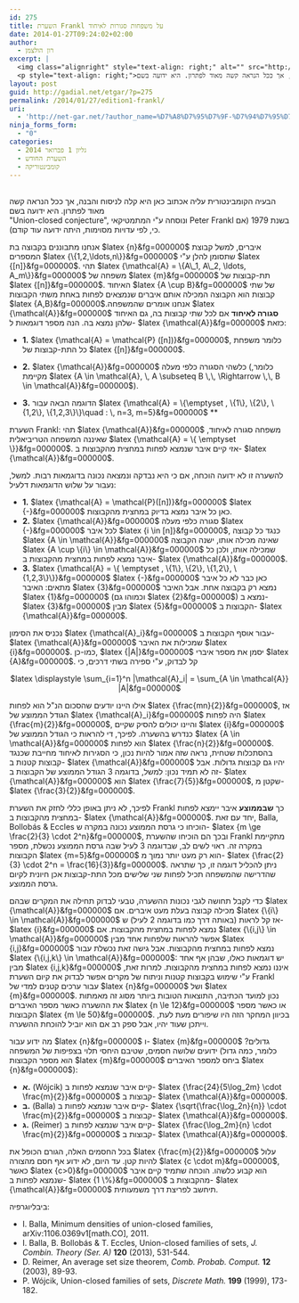 ```yaml
---
id: 275
title: השערת Frankl על משפחות סגורות לאיחוד
date: 2014-01-27T09:24:02+02:00
author:
  - רון הולצמן
excerpt: |
  <img class="alignright" style="text-align: right;" alt="" src="http://net-gar.net/wp-content/uploads/2013/10/220px-PeterFrankl.jpg" width="121" height="83" />
  <p style="text-align: right;">הבעיה הקומבינטורית עליה אכתוב כאן היא קלה לניסוח והבנה, אך ככל הנראה קשה מאוד לפתרון. היא ידועה בשם  "Union-closed conjecture", ונוסחה ע"י המתמטיקאי Peter Frankl בשנת 1979 (אם כי, לפי עדויות מסוימות, היתה ידועה עוד קודם).</p>
layout: post
guid: http://gadial.net/etgar/?p=275
permalink: /2014/01/27/edition1-frankl/
uri:
  - 'http://net-gar.net/?author_name=%D7%A8%D7%95%D7%9F-%D7%94%D7%95%D7%9C%D7%A6%D7%9E%D7%9F'
ninja_forms_form:
  - "0"
categories:
  - גליון 1 פברואר 2014
  - השערת החודש
  - קומבינטוריקה
---
```

&nbsp;  
הבעיה הקומבינטורית עליה אכתוב כאן היא קלה לניסוח והבנה, אך ככל הנראה קשה מאוד לפתרון. היא ידועה בשם  
"Union-closed conjecture", ונוסחה ע"י המתמטיקאי Peter Frankl בשנת 1979 (אם כי, לפי עדויות מסוימות, היתה ידועה עוד קודם). </ul> 

אנחנו מתבוננים בקבוצה בת $latex {n}&fg=000000$ איברים, למשל קבוצת המספרים $latex {\{1,2,\ldots,n\}}&fg=000000$ שתסומן להלן ע"י $latex {[n]}&fg=000000$. תהי $latex {\mathcal{A} = \{A\_1, A\_2, \ldots, A_m\}}&fg=000000$ משפחה של $latex {m}&fg=000000$ תת-קבוצות של $latex {[n]}&fg=000000$. האיחוד $latex {A \cup B}&fg=000000$ של שתי קבוצות הוא הקבוצה המכילה אותם איברים שנמצאים לפחות באחת משתי הקבוצות $latex {A,B}&fg=000000$.אנחנו אומרים שהמשפחה $latex {\mathcal{A}}&fg=000000$ **סגורה לאיחוד** אם לכל שתי קבוצות בה, גם האיחוד שלהן נמצא בה. הנה מספר דוגמאות ל- $latex {\mathcal{A}}&fg=000000$ כזאת: </ul> 

  * **1.** $latex {\mathcal{A} = \mathcal{P} ([n])}&fg=000000$, כלומר משפחת כל התת-קבוצות של $latex {[n]}&fg=000000$.
  * **2.** $latex {\mathcal{A}}&fg=000000$ כלשהי הסגורה כלפי מעלה (כלומר, מקיימת $latex {A \in \mathcal{A}, \, A \subseteq B \,\, \Rightarrow \,\, B \in \mathcal{A}}&fg=000000$).
  * **3.** הדוגמה הבאה עבור $latex {\mathcal{A} = \{\emptyset , \{1\}, \{2\}, \{1,2\}, \{1,2,3\}\}\quad : \, n=3, m=5}&fg=000000$
** </ul> </li> </li> 
    
    השערת Frankl:</b> תהי $latex {\mathcal{A}}&fg=000000$ משפחה סגורה לאיחוד, שאיננה המשפחה הטריביאלית $latex {\mathcal{A} = \{ \emptyset \}}&fg=000000$. אזי קיים איבר שנמצא לפחות במחצית מהקבוצות ב- $latex {\mathcal{A}}&fg=000000$.</li> </li> 
    
    להשערה זו לא ידועה הוכחה, אם כי היא נבדקה ונמצאה נכונה בדוגמאות רבות. למשל, נעבור על שלוש הדוגמאות דלעיל: </li> 
    
      * **1.** $latex {\mathcal{A} = \mathcal{P}([n])}&fg=000000$ $latex {-}&fg=000000$ כאן כל איבר נמצא בדיוק במחצית מהקבוצות.
      * **2.** $latex {\mathcal{A}}&fg=000000$ סגורה כלפי מעלה $latex {-}&fg=000000$ לכל איבר $latex {i \in [n]}&fg=000000$, כנגד כל קבוצה $latex {A \in \mathcal{A}}&fg=000000$ שאינה מכילה אותו, ישנה הקבוצה $latex {A \cup \{i\} \in \mathcal{A}}&fg=000000$ שמכילה אותו, ולכן כל איבר נמצא לפחות במחצית מהקבוצות ב- $latex {\mathcal{A}}&fg=000000$.
      * **3.** $latex {\mathcal{A} = \{ \emptyset , \{1\}, \{2\}, \{1,2\}, \{1,2,3\}\}}&fg=000000$ $latex {-}&fg=000000$ כאן כבר לא כל איבר מתאים: האיבר $latex {3}&fg=000000$ נמצא רק בקבוצה אחת. אבל האיבר $latex {1}&fg=000000$ (וכמוהו גם $latex {2}&fg=000000$) נמצא ב- $latex {3}&fg=000000$ מבין $latex {5}&fg=000000$ הקבוצות ב- $latex {\mathcal{A}}&fg=000000$.</li> </li> 
    
    נכניס את הסימון $latex {\mathcal{A}_i}&fg=000000$ עבור אוסף הקבוצות ב- $latex {\mathcal{A}}&fg=000000$ שמכילות את האיבר $latex {i}&fg=000000$. כמו-כן, $latex {|A|}&fg=000000$ יסמן את מספר איברי $latex {A}&fg=000000$. קל לבדוק, ע"י ספירה בשתי דרכים, כי
    
    <p align="center">
      $latex \displaystyle \sum_{i=1}^n |\mathcal{A}_i| = \sum_{A \in \mathcal{A}} |A|&fg=000000$
    </p>
    
    אילו היינו יודעים שהסכום הנ"ל הוא לפחות $latex {\frac{mn}{2}}&fg=000000$, אז הגודל הממוצע של $latex {\mathcal{A}_i}&fg=000000$ היה לפחות $latex {\frac{m}{2}}&fg=000000$, והיינו יכולים להסיק שקיים $latex {i}&fg=000000$ כנדרש בהשערה. לפיכך, די להראות כי הגודל הממוצע של $latex {A \in \mathcal{A}}&fg=000000$ הוא לפחות $latex {\frac{n}{2}}&fg=000000$. בהסתכלות שטחית, נראה שזה אמור להיות נכון, כי הסגירות לאיחוד מחייבת שכנגד קבוצות קטנות ב- $latex {\mathcal{A}}&fg=000000$ יהיו גם קבוצות גדולות. אבל זה לא תמיד נכון: למשל, בדוגמה 3 הגודל הממוצע של הקבוצות ב- $latex {\mathcal{A}}&fg=000000$ הוא $latex {\frac{7}{5}}&fg=000000$, שקטן מ- $latex {\frac{3}{2}}&fg=000000$.
    
    לפיכך, לא ניתן באופן כללי לחזק את השערת Frankl כך **שבממוצע** איבר יימצא לפחות במחצית מהקבוצות ב- $latex {\mathcal{A}}&fg=000000$. יחד עם זאת, Balla, Bollobás & Eccles הוכיחו כי גרסת הממוצע נכונה במקרה ש- $latex {m \ge \frac{2}{3} \cdot 2^n}&fg=000000$, ובכך הם הוכיחו שהשערת Frankl מתקיימת במקרה זה. ראוי לשים לב, שבדוגמה 3 לעיל שבה גרסת הממוצע נכשלת, מספר הקבוצות $latex {m=5}&fg=000000$ הוא רק מעט יותר נמוך מ- $latex {\frac{2}{3} \cdot 2^n = \frac{16}{3}}&fg=000000$. ניתן להכליל דוגמה זו, כך שתראה שהדרישה שהמשפחה תכיל לפחות שני שלישים מכל התת-קבוצות אכן חיונית לקיום גרסת הממוצע.
    
    כדי לקבל תחושה לגבי נכונות ההשערה, טבעי לבדוק תחילה את המקרים שבהם $latex {\mathcal{A}}&fg=000000$ מכילה קבוצה בעלת מעט איברים. אם $latex {\{i\} \in \mathcal{A}}&fg=000000$ אז קל לראות (באותה דרך כמו בדוגמה 2 לעיל) ש- $latex {i}&fg=000000$ נמצא לפחות במחצית מהקבוצות. אם $latex {\{i,j\} \in \mathcal{A}}&fg=000000$ אפשר להראות שלפחות אחד מבין $latex {i,j}&fg=000000$ נמצא לפחות במחצית מהקבוצות. אבל גישה זאת נכשלת עבור $latex {\{i,j,k\} \in \mathcal{A}}&fg=000000$: יש דוגמאות כאלו, שבהן אף אחד מבין $latex {i,j,k}&fg=000000$ איננו נמצא לפחות במחצית מהקבוצות. למרות זאת, ע"י שימוש בקבוצות קטנות וניתוח של מקרים אפשר לבדוק את קיום השערת Frankl עבור ערכים קטנים למדי של $latex {n}&fg=000000$ ושל $latex {m}&fg=000000$. נכון למועד הכתיבה, התוצאות הטובות ביותר מסוג זה מאמתות את ההשערה כאשר מספר האיברים $latex {n \le 12}&fg=000000$ או כאשר מספר הקבוצות $latex {m \le 50}&fg=000000$. בכיוון המחקר הזה היו שיפורים מעת לעת, וייתכן שעוד יהיו, אבל ספק רב אם הוא יוביל להוכחת ההשערה.
    
    מה ידוע עבור $latex {n}&fg=000000$ ו- $latex {m}&fg=000000$ גדולים? ידועים שלושה חסמים, שטיבם היחסי תלוי בצפיפות של המשפחה (כלומר, כמה גדול הוא מספר הקבוצות $latex {m}&fg=000000$ ביחס למספר האיברים $latex {n}&fg=000000$):
    
      * **א.** (Wójcik) קיים איבר שנמצא לפחות ב- $latex {\frac{24}{5\log_2m} \cdot \frac{m}{2}}&fg=000000$ קבוצות ב- $latex {\mathcal{A}}&fg=000000$.
      * **ב.** (Balla) קיים איבר שנמצא לפחות ב- $latex {\sqrt{\frac{\log_2n}{n}} \cdot \frac{m}{2}}&fg=000000$ קבוצות ב- $latex {\mathcal{A}}&fg=000000$.
      * **ג.** (Reimer) קיים איבר שנמצא לפחות ב- $latex {\frac{\log_2m}{n} \cdot \frac{m}{2}}&fg=000000$ קבוצות ב- $latex {\mathcal{A}}&fg=000000$.
    
    בכל החסמים האלה, הגורם הכופל את $latex {\frac{m}{2}}&fg=000000$ עלול להיות קטן. עד היום, לא ידוע אף חסם מהצורה $latex {c \cdot m}&fg=000000$, כאשר $latex {c>0}&fg=000000$ הוא קבוע כלשהו. הוכחה שתמיד קיים איבר שנמצא לפחות ב- $latex {1 \%}&fg=000000$ מהקבוצות ב- $latex {\mathcal{A}}&fg=000000$ תיחשב לפריצת דרך משמעותית.
    
    ביבליוגרפיה:
    
    <div dir="ltr">
      <ul>
        <li>
          I. Balla, Minimum densities of union-closed families, arXiv:1106.0369v1[math.CO], 2011.
        </li>
        <li>
          I. Balla, B. Bollobás & T. Eccles, Union-closed families of sets, <em>J. Combin. Theory (Ser. A)</em> <b>120</b> (2013), 531-544.
        </li>
        <li>
          D. Reimer, An average set size theorem, <em>Comb. Probab. Comput.</em> <b>12</b> (2003), 89-93.
        </li>
        <li>
          P. Wójcik, Union-closed families of sets, <em>Discrete Math.</em> <b>199</b> (1999), 173-182.
        </li>
      </ul>
    </div></li> </ul>